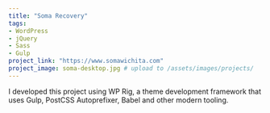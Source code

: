 ```yaml
---
title: "Soma Recovery"
tags:
- WordPress
- jQuery
- Sass
- Gulp
project_link: "https://www.somawichita.com"
project_image: soma-desktop.jpg # upload to /assets/images/projects/
---
```


I developed this project using WP Rig, a theme development framework that uses Gulp, PostCSS Autoprefixer, Babel and other modern tooling.
